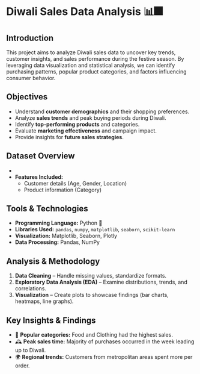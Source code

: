 # Diwali Sales Data Analysis 📊🎆

## Introduction
This project aims to analyze Diwali sales data to uncover key trends, customer insights, and sales performance during the festive season. By leveraging data visualization and statistical analysis, we can identify purchasing patterns, popular product categories, and factors influencing consumer behavior.

## Objectives
- Understand **customer demographics** and their shopping preferences.
- Analyze **sales trends** and peak buying periods during Diwali.
- Identify **top-performing products** and categories.
- Evaluate **marketing effectiveness** and campaign impact.
- Provide insights for **future sales strategies**.

## Dataset Overview
- 
- **Features Included:**
  - Customer details (Age, Gender, Location)
  - Product information (Category)

## Tools & Technologies
- **Programming Language:** Python 🐍
- **Libraries Used:** `pandas`, `numpy`, `matplotlib`, `seaborn`, `scikit-learn`
- **Visualization:** Matplotlib, Seaborn, Plotly
- **Data Processing:** Pandas, NumPy

## Analysis & Methodology
1. **Data Cleaning** – Handle missing values, standardize formats.
2. **Exploratory Data Analysis (EDA)** – Examine distributions, trends, and correlations.
3. **Visualization** – Create plots to showcase findings (bar charts, heatmaps, line graphs).

## Key Insights & Findings
- 🎯 **Popular categories:** Food and Clothing had the highest sales.
- 🕰️ **Peak sales time:** Majority of purchases occurred in the week leading up to Diwali.
- 🌍 **Regional trends:** Customers from metropolitan areas spent more per order.
